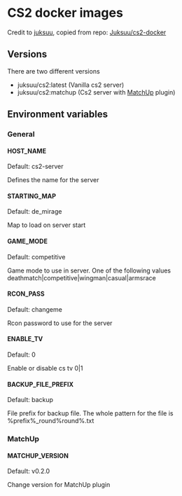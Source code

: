 CS2 docker images
==============
Credit to [juksuu](https://github.com/Juksuu), copied from repo: [Juksuu/cs2-docker](https://github.com/Juksuu/cs2-docker)

## Versions
There are two different versions

* juksuu/cs2:latest (Vanilla cs2 server)
* juksuu/cs2:matchup (Cs2 server with [MatchUp](https://github.com/Juksuu/MatchUp) plugin)

## Environment variables

### General

#### HOST_NAME

Default: cs2-server

Defines the name for the server


#### STARTING_MAP

Default: de_mirage

Map to load on server start


#### GAME_MODE

Default: competitive

Game mode to use in server. One of the following values deathmatch|competitive|wingman|casual|armsrace


#### RCON_PASS

Default: changeme

Rcon password to use for the server


#### ENABLE_TV

Default: 0

Enable or disable cs tv 0|1


#### BACKUP_FILE_PREFIX

Default: backup

File prefix for backup file. The whole pattern for the file is %prefix%_round%round%.txt


### MatchUp

#### MATCHUP_VERSION

Default: v0.2.0

Change version for MatchUp plugin